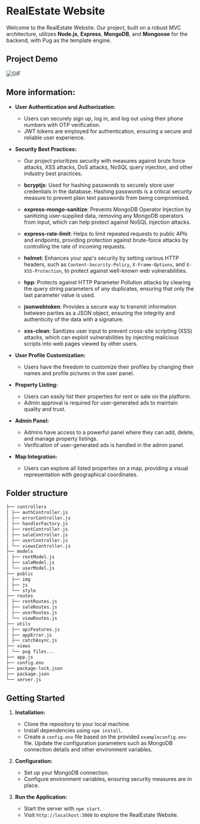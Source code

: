 # RealEstate Website

Welcome to the RealEstate Website. Our project, built on a robust MVC architecture, utilizes **Node.js**, **Express**, **MongoDB**, and **Mongoose** for the backend, with Pug as the template engine.

## Project Demo
![GIF](https://github.com/Ali-Vazife/Realstate-website/blob/main/website.gif)

## More information:

- **User Authentication and Authorization:**

  - Users can securely sign up, log in, and log out using their phone numbers with OTP verification.
  - JWT tokens are employed for authentication, ensuring a secure and reliable user experience.

- **Security Best Practices:**

  - Our project prioritizes security with measures against brute force attacks, XSS attacks, DoS attacks, NoSQL query injection, and other industry best practices.
    
  - **bcryptjs**: Used for hashing passwords to securely store user credentials in the database. Hashing passwords is a critical security measure to prevent plain text passwords from being compromised.
  
  - **express-mongo-sanitize**: Prevents MongoDB Operator Injection by sanitizing user-supplied data, removing any MongoDB operators from input, which can help protect against NoSQL injection attacks.
  
  - **express-rate-limit**: Helps to limit repeated requests to public APIs and endpoints, providing protection against brute-force attacks by controlling the rate of incoming requests.
  
  - **helmet**: Enhances your app's security by setting various HTTP headers, such as `Content-Security-Policy`, `X-Frame-Options`, and `X-XSS-Protection`, to protect against well-known web vulnerabilities.
  
  - **hpp**: Protects against HTTP Parameter Pollution attacks by clearing the query string parameters of any duplicates, ensuring that only the last parameter value is used.
  
  - **jsonwebtoken**: Provides a secure way to transmit information between parties as a JSON object, ensuring the integrity and authenticity of the data with a signature.
  
  - **xss-clean**: Sanitizes user input to prevent cross-site scripting (XSS) attacks, which can exploit vulnerabilities by injecting malicious scripts into web pages viewed by other users.

- **User Profile Customization:**

  - Users have the freedom to customize their profiles by changing their names and profile pictures in the user panel.

- **Property Listing:**

  - Users can easily list their properties for rent or sale on the platform.
  - Admin approval is required for user-generated ads to maintain quality and trust.

- **Admin Panel:**

  - Admins have access to a powerful panel where they can add, delete, and manage property listings.
  - Verification of user-generated ads is handled in the admin panel.

- **Map Integration:**
  - Users can explore all listed properties on a map, providing a visual representation with geographical coordinates.

## Folder structure

```bash
├── controllers
│ ├── authController.js
│ ├── errorController.js
│ ├── handlerFactory.js
│ ├── rentController.js
│ ├── saleController.js
│ ├── userController.js
│ └── viewsController.js
├── models
│ ├── rentModel.js
│ ├── saleModel.js
│ └── userModel.js
├── public
│ ├── img
│ ├── js
│ └── style
├── routes
│ ├── rentRoutes.js
│ ├── saleRoutes.js
│ ├── userRoutes.js
│ └── viewRoutes.js
├── utils
│ ├── apiFeatures.js
│ ├── appError.js
│ ├── catchAsync.js
├── views
│ └── pug files...
├── app.js
├── config.env
├── package-lock.json
├── package.json
└── server.js
```

## Getting Started

1. **Installation:**
   - Clone the repository to your local machine.
   - Install dependencies using `npm install`.
   - Create a `config.env` file based on the provided `exampleconfig.env` file. Update the configuration parameters such as MongoDB connection details and other environment variables.
2. **Configuration:**

   - Set up your MongoDB connection.
   - Configure environment variables, ensuring security measures are in place.

3. **Run the Application:**
   - Start the server with `npm start`.
   - Visit `http://localhost:3000` to explore the RealEstate Website.

